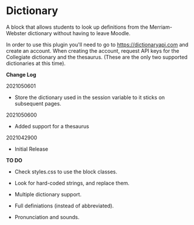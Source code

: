 # Dictionary

A block that allows students to look up definitions from the Merriam-Webster
dictionary without having to leave Moodle.

In order to use this plugin you'll need to go to https://dictionaryapi.com and
create an account. When creating the account, request API keys for the 
Collegiate dictionary and the thesaurus. (These are the only two supported
dictionaries at this time).

**Change Log**

2021050601
- Store the dictionary used in the session variable to it sticks on subsequent pages.

2021050600
- Added support for a thesaurus

2021042900
- Initial Release

**TO DO**
- Check styles.css to use the block classes.
- Look for hard-coded strings, and replace them.

- Multiple dictionary support.
- Full definiations (instead of abbreviated).
- Pronunciation and sounds.
